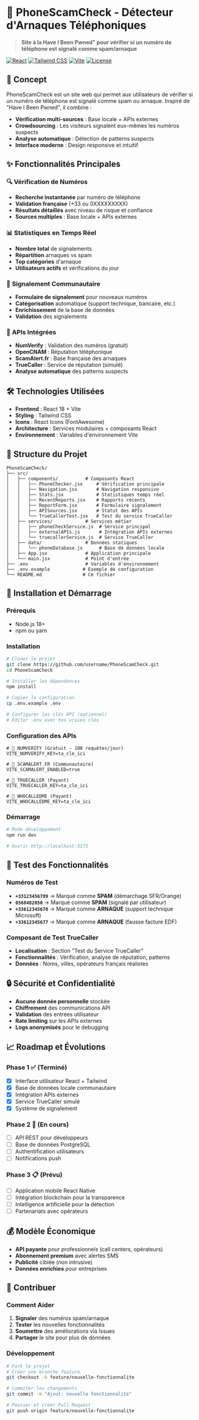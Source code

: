 # 📱 PhoneScamCheck - Détecteur d'Arnaques Téléphoniques

> **Site à la Have I Been Pwned" pour vérifier si un numéro de téléphone est signalé comme spam/arnaque**

[![React](https://img.shields.io/badge/React-18.0-blue.svg)](https://reactjs.org/)
[![Tailwind CSS](https://img.shields.io/badge/Tailwind-3.0-38B2AC.svg)](https://tailwindcss.com/)
[![Vite](https://img.shields.io/badge/Vite-6.0-646CFF.svg)](https://vitejs.dev/)
[![License](https://img.shields.io/badge/License-MIT-green.svg)](LICENSE)

## 🚀 **Concept**

PhoneScamCheck est un site web qui permet aux utilisateurs de vérifier si un numéro de téléphone est signalé comme spam ou arnaque. Inspiré de "Have I Been Pwned", il combine :

- **Vérification multi-sources** : Base locale + APIs externes
- **Crowdsourcing** : Les visiteurs signalent eux-mêmes les numéros suspects
- **Analyse automatique** : Détection de patterns suspects
- **Interface moderne** : Design responsive et intuitif

## ✨ **Fonctionnalités Principales**

### 🔍 **Vérification de Numéros**
- **Recherche instantanée** par numéro de téléphone
- **Validation française** (+33 ou 0XXXXXXXXX)
- **Résultats détaillés** avec niveau de risque et confiance
- **Sources multiples** : Base locale + APIs externes

### 📊 **Statistiques en Temps Réel**
- **Nombre total** de signalements
- **Répartition** arnaques vs spam
- **Top catégories** d'arnaque
- **Utilisateurs actifs** et vérifications du jour

### 🚨 **Signalement Communautaire**
- **Formulaire de signalement** pour nouveaux numéros
- **Catégorisation** automatique (support technique, bancaire, etc.)
- **Enrichissement** de la base de données
- **Validation** des signalements

### 🔧 **APIs Intégrées**
- **NumVerify** : Validation des numéros (gratuit)
- **OpenCNAM** : Réputation téléphonique
- **ScamAlert.fr** : Base française des arnaques
- **TrueCaller** : Service de réputation (simulé)
- **Analyse automatique** des patterns suspects

## 🛠️ **Technologies Utilisées**

- **Frontend** : React 18 + Vite
- **Styling** : Tailwind CSS
- **Icons** : React Icons (FontAwesome)
- **Architecture** : Services modulaires + composants React
- **Environnement** : Variables d'environnement Vite

## 📁 **Structure du Projet**

```
PhoneScamCheck/
├── src/
│   ├── components/          # Composants React
│   │   ├── PhoneChecker.jsx     # Vérification principale
│   │   ├── Navigation.jsx       # Navigation responsive
│   │   ├── Stats.jsx            # Statistiques temps réel
│   │   ├── RecentReports.jsx    # Rapports récents
│   │   ├── ReportForm.jsx       # Formulaire signalement
│   │   ├── APISources.jsx       # Statut des APIs
│   │   └── TrueCallerTest.jsx   # Test du service TrueCaller
│   ├── services/            # Services métier
│   │   ├── phoneCheckService.js  # Service principal
│   │   ├── externalAPIs.js       # Intégration APIs externes
│   │   └── truecallerService.js  # Service TrueCaller
│   ├── data/                # Données statiques
│   │   └── phoneDatabase.js      # Base de données locale
│   ├── App.jsx              # Application principale
│   └── main.jsx             # Point d'entrée
├── .env                     # Variables d'environnement
├── .env.example            # Exemple de configuration
└── README.md               # Ce fichier
```

## 🚀 **Installation et Démarrage**

### **Prérequis**
- Node.js 18+ 
- npm ou yarn

### **Installation**
```bash
# Cloner le projet
git clone https://github.com/username/PhoneScamCheck.git
cd PhoneScamCheck

# Installer les dépendances
npm install

# Copier la configuration
cp .env.example .env

# Configurer les clés API (optionnel)
# Éditer .env avec tes vraies clés
```

### **Configuration des APIs**
```env
# 🔑 NUMVERIFY (Gratuit - 100 requêtes/jour)
VITE_NUMVERIFY_KEY=ta_cle_ici

# 🔑 SCAMALERT.FR (Communautaire)
VITE_SCAMALERT_ENABLED=true

# 🔑 TRUECALLER (Payant)
VITE_TRUECALLER_KEY=ta_cle_ici

# 🔑 WHOCALLEDME (Payant)
VITE_WHOCALLEDME_KEY=ta_cle_ici
```

### **Démarrage**
```bash
# Mode développement
npm run dev

# Ouvrir http://localhost:5173
```

## 🧪 **Test des Fonctionnalités**

### **Numéros de Test**
- **`+33123456789`** → Marqué comme **SPAM** (démarchage SFR/Orange)
- **`0568482050`** → Marqué comme **SPAM** (signalé par utilisateur)
- **`+33612345678`** → Marqué comme **ARNAQUE** (support technique Microsoft)
- **`+33612345677`** → Marqué comme **ARNAQUE** (fausse facture EDF)

### **Composant de Test TrueCaller**
- **Localisation** : Section "Test du Service TrueCaller"
- **Fonctionnalités** : Vérification, analyse de réputation, patterns
- **Données** : Noms, villes, opérateurs français réalistes

## 🔒 **Sécurité et Confidentialité**

- **Aucune donnée personnelle** stockée
- **Chiffrement** des communications API
- **Validation** des entrées utilisateur
- **Rate limiting** sur les APIs externes
- **Logs anonymisés** pour le debugging

## 📈 **Roadmap et Évolutions**

### **Phase 1** ✅ (Terminé)
- [x] Interface utilisateur React + Tailwind
- [x] Base de données locale communautaire
- [x] Intégration APIs externes
- [x] Service TrueCaller simulé
- [x] Système de signalement

### **Phase 2** 🚧 (En cours)
- [ ] API REST pour développeurs
- [ ] Base de données PostgreSQL
- [ ] Authentification utilisateurs
- [ ] Notifications push

### **Phase 3** 📋 (Prévu)
- [ ] Application mobile React Native
- [ ] Intégration blockchain pour la transparence
- [ ] Intelligence artificielle pour la détection
- [ ] Partenariats avec opérateurs

## 💰 **Modèle Économique**

- **API payante** pour professionnels (call centers, opérateurs)
- **Abonnement premium** avec alertes SMS
- **Publicité** ciblée (non intrusive)
- **Données enrichies** pour entreprises

## 🤝 **Contribuer**

### **Comment Aider**
1. **Signaler** des numéros spam/arnaque
2. **Tester** les nouvelles fonctionnalités
3. **Soumettre** des améliorations via Issues
4. **Partager** le site pour plus de données

### **Développement**
```bash
# Fork le projet
# Créer une branche feature
git checkout -b feature/nouvelle-fonctionnalite

# Commiter les changements
git commit -m "Ajout: nouvelle fonctionnalité"

# Pousser et créer Pull Request
git push origin feature/nouvelle-fonctionnalite
```

